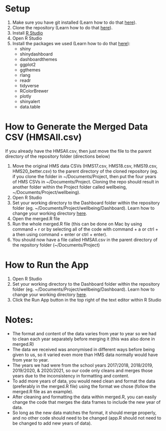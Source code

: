 # Setup
1. Make sure you have git installed (Learn how to do that [here](https://github.com/git-guides/install-git)).
2. Clone the repository (Learn how to do that [here](https://docs.github.com/en/repositories/creating-and-managing-repositories/cloning-a-repository)).
3. Install [R Studio](https://www.rstudio.com/products/rstudio/download/)
4. Open R Studio
5. Install the packages we used (Learn how to do that [here](https://support.rstudio.com/hc/en-us/articles/201057987-Quick-list-of-useful-R-packages)):
    - shiny
    - shinydashboard
    - dashboardthemes
    - ggplot2
    - ggthemes
    - rlang
    - readr
    - tidyverse
    - RColorBrewer
    - plotly
    - shinyalert
    - data.table

# How to Generate the Merged Data CSV (HMSAll.csv)
If you already have the HMSAll.csv, then just move the file to the parent directory of the repository folder (directions below)

1. Move the original HMS data CSVs (HMS17.csv, HMS18.csv, HMS19.csv, HMS20_better.csv) to the parent directory of the cloned repository (eg. if you clone the folder in ~/Documents/Project, then put the four years of HMS CSVs in ~/Documents/Project. Cloning the repo should result in another folder within the Project folder called wellbeing, ~/Documents/Project/wellbeing).
2. Open R Studio
3. Set your working directory to the Dashboard folder within the repository folder (eg. ~/Documents/Project/wellbeing/Dashboard). Learn how to change your working directory [here](https://support.rstudio.com/hc/en-us/articles/200711843-Working-Directories-and-Workspaces-in-the-RStudio-IDE).
4. Open the merged.R file
5. Run the whole merged.R file (this can be done on Mac by using command + r or by selecting all of the code with command + a or ctrl + a then using command + enter or ctrl + enter).
6. You should now have a file called HMSAll.csv in the parent directory of the repsitory folder (~/Documents/Project)

# How to Run the App
1. Open R Studio
2. Set your working directory to the Dashboard folder within the repository folder (eg. ~/Documents/Project/wellbeing/Dashboard). Learn how to change your working directory [here](https://support.rstudio.com/hc/en-us/articles/200711843-Working-Directories-and-Workspaces-in-the-RStudio-IDE).
3. Click the Run App button in the top right of the text editor within R Studio

# Notes:
- The format and content of the data varies from year to year so we had to clean each year separately before merging it (this was also done in merged.R)
- The data we received was anonymised in different ways before being given to us, so it varied even more than HMS data normally would have from year to year.
- The years we had were from the school years 2017/2018, 2018/2019, 2019/2020, & 2020/2021, so our code only cleans and merges those years due to the inconsistency in formatting and content.
- To add more years of data, you would need clean and format the data (preferably in the merged.R file) using the format we chose (follow the merged.R file as an example). 
- After cleaning and formatting the data within merged.R, you can easily change the code that merges the data frames to include the new year of data.
- So long as the new data matches the format, it should merge properly, and no other code should need to be changed (app.R should not need to be changed to add new years of data).
